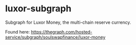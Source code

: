 # luxor-subgraph
Subgraph for Luxor Money, the multi-chain reserve currency.

Found here: https://thegraph.com/hosted-service/subgraph/soulswapfinance/luxor-money